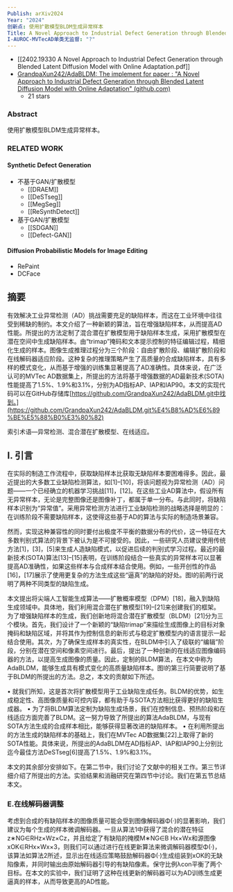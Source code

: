```yaml
---
Publish: arXiv2024
Year: "2024"
创新点: 使用扩散模型BLDM生成异常样本
Title: A Novel Approach to Industrial Defect Generation through Blended Latent Diffusion Model with Online Adaptation
I-AUROC-MVTecAD单类无监督: "?"
---
```



- [[2402.19330 A Novel Approach to Industrial Defect Generation through Blended Latent Diffusion Model with Online Adaptation.pdf]]
- [GrandpaXun242/AdaBLDM: The implement for paper : "A Novel Approach to Industrial Defect Generation through Blended Latent Diffusion Model with Online Adaptation" (github.com)](https://github.com/GrandpaXun242/AdaBLDM)
	- 21 stars
### Abstract
使用扩散模型BLDM生成异常样本。
### RELATED WORK
#### Synthetic Defect Generation
- 不基于GAN/扩散模型
	- [[DRAEM]]
	- [[DeSTseg]]
	- [[MegSeg]]
	- [[ReSynthDetect]]
- 基于GAN/扩散模型
	- [[SDGAN]]
	- [[Defect-GAN]]
#### Diffusion Probabilistic Models for Image Editing
- RePaint
- DCFace

## 摘要

有效解决工业异常检测（AD）挑战需要充足的缺陷样本，而这在工业环境中往往受到稀缺的制约。本文介绍了一种新颖的算法，旨在增强缺陷样本，从而提高AD性能。所提出的方法定制了混合潜在扩散模型用于缺陷样本生成，采用扩散模型在潜在空间中生成缺陷样本。由“trimap”掩码和文本提示控制的特征编辑过程，精细化生成的样本。图像生成推理过程分为三个阶段：自由扩散阶段、编辑扩散阶段和在线解码器适应阶段。这种复杂的推理策略产生了高质量的合成缺陷样本，具有多样的模式变化，从而基于增强的训练集显著提高了AD准确性。具体来说，在广泛认可的MVTec AD数据集上，所提出的方法将基于增强数据的AD最新技术(SOTA)性能提高了1.5%、1.9%和3.1%，分别为AD指标AP、IAP和IAP90。本文的实现代码可以在GitHub存储库[https://github.com/GrandpaXun242/AdaBLDM.git中找到。](https://github.com/GrandpaXun242/AdaBLDM.git%E4%B8%AD%E6%89%BE%E5%88%B0%E3%80%82)

索引术语—异常检测、混合潜在扩散模型、在线适应。 

## I. 引言 

在实际的制造工作流程中，获取缺陷样本比获取无缺陷样本要困难得多。因此，最近提出的大多数工业缺陷检测算法，如[1]–[10]，将该问题视为异常检测（AD）问题——一个已经确立的机器学习挑战[11]，[12]。在这些工业AD算法中，假设所有无异常样本，无论是完整图像还是图像补丁，都属于单一分布。与此同时，将缺陷样本识别为“异常值”。采用异常检测方法进行工业缺陷检测的战略选择是明显的：在训练阶段不需要缺陷样本，这使得这些基于AD的算法与实际的制造场景兼容。

然而，实现这种兼容性的同时要付出极度不平衡的数据分布的代价，这一特征在大多数判别式算法的背景下被认为是不可接受的。因此，一些研究人员建议使用传统方法[1]，[3]，[5]来生成人造缺陷模式，以促进后续的判别式学习过程。最近的最新技术(SOTA)算法[13]–[15]表明，在训练阶段结合一些真实的异常样本可以显著提高AD准确性，如果这些样本与合成样本结合使用。例如，一些开创性的作品[16]，[17]展示了使用更复杂的方法生成这些“逼真”的缺陷的好处。图I的前两行说明了两种不同类型的缺陷生成。

本文提出将尖端人工智能生成算法——扩散概率模型（DPM）[18]，融入到缺陷生成领域中。具体地，我们利用混合潜在扩散模型[19]–[21]来创建我们的框架。为了增强缺陷样本的生成，我们创新地将混合潜在扩散模型（BLDM）[21]分为三个模块。首先，我们设计了一个新颖的“缺陷trimap”来描绘生成图像上的目标对象掩码和缺陷区域，并将其作为控制信息的新形式与稳定扩散模型内的语言提示一起结合使用。其次，为了确保生成样本的真实性，在BLDM中引入了级联的“编辑”阶段，分别在潜在空间和像素空间进行。最后，提出了一种创新的在线适应图像编码器的方法，以提高生成图像的质量。因此，定制的BLDM算法，在本文中称为AdaBLDM，能够生成具有模式变化的高质量缺陷样本。图I的第三行简要说明了基于BLDM的所提出的方法。总之，本文的贡献如下所述。

• 就我们所知，这是首次将扩散模型用于工业缺陷生成任务。BLDM的优势，如生成稳定性、高图像质量和可控内容，都有助于与SOTA方法相比获得更好的缺陷生成器。 
• 为了将BLDM算法定制为缺陷生成场景，我们在控制信息、预热阶段和在线适应方面完善了BLDM。这一努力导致了所提出的算法AdaBLDM，与现有SOTA方法生成的合成样本相比，能够获得显著改进的缺陷样本。 
• 在利用所提出的方法生成的缺陷样本的基础上，我们在MVTec AD数据集[22]上取得了新的SOTA性能。具体来说，所提出的AdaBLDM在AD指标AP、IAP和IAP90上分别比迄今最佳方法DeSTseg[6]提高了1.5%、1.9%和3.1%。

本文的其余部分安排如下。在第二节中，我们讨论了文献中的相关工作。第三节详细介绍了所提出的方法。实验结果和消融研究在第四节中讨论。我们在第五节总结本文。

### E.在线解码器调整 

考虑到合成的有缺陷样本的图像质量可能会受到图像解码器Φ(·)的显著影响，我们建议为每个生成的样本微调解码器。一旦从算法1中获得了混合的潜在特征z∗NG∈RHz×Wz×Cz，并且给定了有缺陷的掩模M∗NG∈B Hx×Wx和源图像xOK∈RHx×Wx×3，则我们可以通过进行在线更新算法来微调解码器模型Φ(·)，该算法如算法2所述，显示出在线适应策略鼓励解码器Φ(·)生成组装到xOK的无缺陷像素，并同时输出由原始解码器引导的有缺陷像素。保守比例λcon平衡了两个目标。在本文的实验中，我们证明了这种在线更新的解码器可以为AD训练生成更逼真的样本，从而导致更高的AD性能。